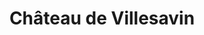 ---
guid: "dbdb75fcde07"
title: "Château de Villesavin"
latlng: "47.546520, 1.514291"
videoId: "n7NCg5PIApg" 
---